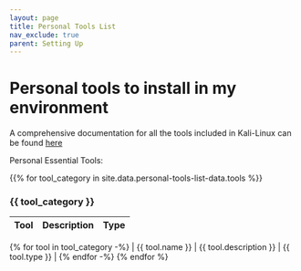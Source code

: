 ```yaml
---
layout: page
title: Personal Tools List
nav_exclude: true
parent: Setting Up
---
```

# Personal tools to install in my environment

A comprehensive documentation for all the tools included in Kali-Linux can be found [here](https://www.kali.org/tools)

Personal Essential Tools:

{{% for tool_category in site.data.personal-tools-list-data.tools %}}
### {{ tool_category }}

| Tool | Description | Type |
| --- | --- | --- |
{% for tool in tool_category -%}
| {{ tool.name }} | {{ tool.description }} | {{ tool.type }} |
{% endfor -%}
{% endfor %}